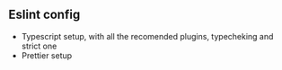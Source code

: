 ## Eslint config

- Typescript setup, with all the recomended plugins, typecheking and strict one
- Prettier setup

